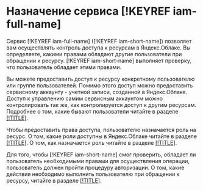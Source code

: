 # Назначение сервиса [!KEYREF iam-full-name]

Сервис [!KEYREF iam-full-name] ([!KEYREF iam-short-name]) позволяет вам осуществлять контроль доступа к ресурсам в Яндекс.Облаке. Вы определяете, какими правами обладают другие пользователи при обращении к ресурсу. [!KEYREF iam-short-name] выполняет проверку, что пользователь обладает этими правами.

Вы можете предоставить доступ к ресурсу конкретному пользователю или группе пользователей. Помимо этого доступ можно предоставить сервисному аккаунту - учетной записи, созданной в Яндекс.Облаке. Доступ к управлению самим сервисным аккаунтом можно контролировать так же, как контролируется доступ к другим ресурсам. Подробнее о том, какие бывают пользователи читайте в разделе [[!TITLE]](users/users.md).

Чтобы предоставить права доступа, пользователю назначается роль на ресурс. О том, какие роли доступны в Яндекс.Облаке читайте в разделе [[!TITLE]](access-control/roles.md). О том, как назначается роль читайте в разделе [[!TITLE]](access-control/access-bindings.md).

Для того, чтобы [!KEYREF iam-short-name] смог проверить, обладает ли пользователь необходимыми правами для осуществления операции, пользователь должен пройти процедуру авторизации. О том, какие действия необходимо выполнить пользователю при обращении к ресурсу, читайте в разделе [[!TITLE]](authorization/authorization.md).